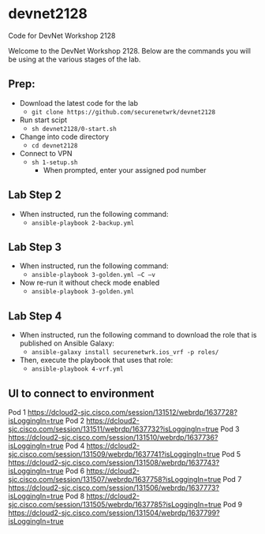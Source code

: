 # devnet2128
Code for DevNet Workshop 2128


Welcome to the DevNet Workshop 2128. Below are the commands you will be using at the various stages of the lab.


## Prep:

* Download the latest code for the lab
  * `git clone https://github.com/securenetwrk/devnet2128`
* Run start scipt
  * `sh devnet2128/0-start.sh`
* Change into code directory
  * `cd devnet2128`
* Connect to VPN
  * `sh 1-setup.sh`
    * When prompted, enter your assigned pod number


## Lab Step 2
* When instructed, run the following command:
  * `ansible-playbook 2-backup.yml`

## Lab Step 3
* When instructed, run the following command:
  * `ansible-playbook 3-golden.yml –C –v`
* Now re-run it without check mode enabled
  * `ansible-playbook 3-golden.yml`

## Lab Step 4
* When instructed, run the following command to download the role that is published on Ansible Galaxy:
  * `ansible-galaxy install securenetwrk.ios_vrf -p roles/`
* Then, execute the playbook that uses that role:
  * `ansible-playbook 4-vrf.yml`

## UI to connect to environment

Pod 1 https://dcloud2-sjc.cisco.com/session/131512/webrdp/1637728?isLoggingIn=true
Pod 2 https://dcloud2-sjc.cisco.com/session/131511/webrdp/1637732?isLoggingIn=true
Pod 3 https://dcloud2-sjc.cisco.com/session/131510/webrdp/1637736?isLoggingIn=true
Pod 4 https://dcloud2-sjc.cisco.com/session/131509/webrdp/1637741?isLoggingIn=true
Pod 5 https://dcloud2-sjc.cisco.com/session/131508/webrdp/1637743?isLoggingIn=true
Pod 6 https://dcloud2-sjc.cisco.com/session/131507/webrdp/1637758?isLoggingIn=true
Pod 7 https://dcloud2-sjc.cisco.com/session/131506/webrdp/1637773?isLoggingIn=true
Pod 8 https://dcloud2-sjc.cisco.com/session/131505/webrdp/1637785?isLoggingIn=true
Pod 9 https://dcloud2-sjc.cisco.com/session/131504/webrdp/1637799?isLoggingIn=true
